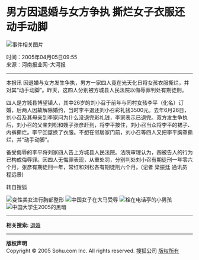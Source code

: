 # 男方因退婚与女方争执 撕烂女子衣服还动手动脚

![事件相关图片](https://photo.sohu.com/2004/05/25/65/Img220246530.jpg)

时间：2005年04月05日09:55  
来源：河南报业网-大河报

---

本报讯 因退婚与女方发生争执，男方一家四人竟在光天化日将女孩衣服撕烂，并对其“动手动脚”。昨天，这四人分别被方城县人民法院以侮辱罪判处有期徒刑。

四人是方城县博望镇人，其中26岁的刘小召于前年与同村女孩李平（化名）订婚，后两人因故解除婚约，当时李平退还刘小召彩礼钱3500元。去年6月26日，刘小召及其母亲到李家问为什么没退完彩礼钱，李家表示已退完。双方发生争执后，刘小召的父亲刘松和嫂子张彦赶到，将李平按住，刘小召当众将李平的裙子、内裤撕烂。李平回屋换了衣服。不想在邻居家门前，刘小召等四人又把李平胸罩撕烂，并“动手动脚”。

备受侮辱的李平将刘家四人告上方城县人民法院。法院审理认为，四被告人的行为已构成侮辱罪。因四人无悔罪表现，从重处罚，分别判处刘小召有期徒刑一年零六个月，张彦有期徒刑一年，常红和刘松各有期徒刑六个月。(记者 梁振廷 通讯员 程远景)

转自搜狐

![变性美女进行胸部整形](https://pic.news.sohu.com/)
![中国女子在大马受辱](https://pic.news.sohu.com/)
![栓在电话亭的小男孩](https://pic.news.sohu.com/)
![中国大学生2005的黑暗](https://pic.news.sohu.com/)

---

**相关搜索:** [退婚](https://www.sogou.com/web?query=退婚)

---

**版权声明**  
Copyright © 2005 Sohu.com Inc. All rights reserved. 搜狐公司 [版权所有](https://www.sohu.com/about/copyright.html)